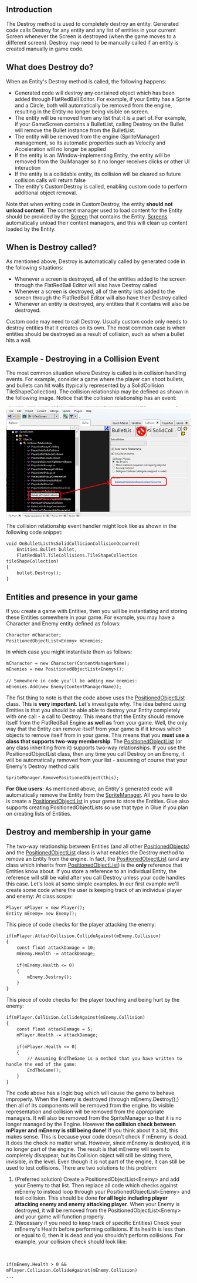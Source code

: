 ## Introduction

The Destroy method is used to completely destroy an entity. Generated code calls Destroy for any entity and any list of entities in your current Screen whenever the Screen is destroyed (when the game moves to a different screen). Destroy may need to be manually called if an entity is created manually in game code.

## What does Destroy do?

When an Entity's Destroy method is called, the following happens:

-   Generated code will destroy any contained object which has been added through FlatRedBall Editor. For example, if your Entity has a Sprite and a Circle, both will automatically be removed from the engine, resulting in the Entity no longer being visible on screen.
-   The entity will be removed from any list that it is a part of. For example, if your GameScreen contains a BulletList, calling Destroy on the Bullet will remove the Bullet instance from the BulletList.
-   The entity will be removed from the engine (SpriteManager) management, so its automatic properties such as Velocity and Acceleration will no longer be applied
-   If the entity is an IWindow-implementing Entity, the entity will be removed from the GuiManager so it no longer receives clicks or other UI interaction
-   If the entity is a collidable entity, its collision will be cleared so future collision calls will return false
-   The entity's CustomDestroy is called, enabling custom code to perform additional object removal.

Note that when writing code in CustomDestroy, the entity **should not unload content**. The content manager used to load content for the Entity should be provided by the [Screen](/frb/docs/index.php?title=Screen.md "Screen") that contains the Entity. [Screens](/frb/docs/index.php?title=Screen.md "Screen") automatically unload their content managers, and this will clean up content loaded by the Entity.

## When is Destroy called?

As mentioned above, Destroy is automatically called by generated code in the following situations:

-   Whenever a screen is destroyed, all of the entities added to the screen through the FlatRedBall Editor will also have Destroy called
-   Whenever a screen is destroyed, all of the entity lists added to the screen through the FlatRedBall Editor will also have their Destroy called
-   Whenever an entity is destroyed, any entities that it contains will also be destroyed.

Custom code may need to call Destroy. Usually custom code only needs to destroy entities that it creates on its own. The most common case is when entities should be destroyed as a result of collision, such as when a bullet hits a wall.

## Example - Destroying in a Collision Event

The most common situation where Destroy is called is in collision handling events. For example, consider a game where the player can shoot bullets, and bullets can hit walls (typically represented by a SolidCollision TileShapeCollection). The collision relationship may be defined as shown in the following image. Notice that the collision relationship has an event:

![](/media/2021-11-img_61814c88b1382.png)

The collision relationship event handler might look like as shown in the following code snippet:

    void OnBulletListVsSolidCollisionCollisionOccurred(
        Entities.Bullet bullet,
        FlatRedBall.TileCollisions.TileShapeCollection tileShapeCollection)
    {
        bullet.Destroy();
    }

## Entities and presence in your game

If you create a game with Entities, then you will be instantiating and storing these Entities somewhere in your game. For example, you may have a Character and Enemy entity defined as follows:

    Character mCharacter;
    PositionedObjectList<Enemy> mEnemies;

In which case you might instantiate them as follows:

    mCharacter = new Character(ContentManagerName);
    mEnemies = new PositionedObjectList<Enemy>();

    // Somewhere in code you'll be adding new enemies:
    mEnemies.Add(new Enemy(ContentManagerName));

The fist thing to note is that the code above uses the [PositionedObjectList](/frb/docs/index.php?title=FlatRedBall.Math.PositionedObjectList.md "FlatRedBall.Math.PositionedObjectList") class. This is **very important**. Let's investigate why. The idea behind using Entities is that you should be able able to destroy your Entity completely with one call - a call to Destroy. This means that the Entity should remove itself from the FlatRedBall Engine **as well as** from your game. Well, the only way that the Entity can remove itself from your game is if it knows which objects to remove itself from in your game. This means that you **must use a class that supports two-way membership**. The [PositionedObjectList](/frb/docs/index.php?title=FlatRedBall.Math.PositionedObjectList.md "FlatRedBall.Math.PositionedObjectList") (or any class inheriting from it) supports two-way relationships. If you use the PositionedObjectList class, then any time you call Destroy on an Enemy, it will be automatically removed from your list - assuming of course that your Enemy's Destroy method calls

    SpriteManager.RemovePositionedObject(this);

**For Glue users:** As mentioned above, an Entity's generated code will automatically remove the Entity from the [SpriteManager](/frb/docs/index.php?title=SpriteManager.md "SpriteManager"). All you have to do is create a [PositionedObjectList](/frb/docs/index.php?title=FlatRedBall.Math.PositionedObjectList.md "FlatRedBall.Math.PositionedObjectList") in your game to store the Entities. Glue also supports creating PositionedObjectLists so use that type in Glue if you plan on creating lists of Entities.

## Destroy and membership in your game

The two-way relationship between Entities (and all other [PositionedObjects](/frb/docs/index.php?title=PositionedObject.md "PositionedObject")) and the [PositionedObjectList](/frb/docs/index.php?title=FlatRedBall.Math.PositionedObjectList.md "FlatRedBall.Math.PositionedObjectList") class is what enables the Destroy method to remove an Entity from the engine. In fact, the [PositionedObjectList](/frb/docs/index.php?title=FlatRedBall.Math.PositionedObjectList.md "FlatRedBall.Math.PositionedObjectList") (and any class which inherits from [PositionedObjectList](/frb/docs/index.php?title=FlatRedBall.Math.PositionedObjectList.md "FlatRedBall.Math.PositionedObjectList")) is the **only** reference that Entities know about. If you store a reference to an individual Entity, the reference will still be valid after you call Destroy unless your code handles this case. Let's look at some simple examples. In our first example we'll create some code where the user is keeping track of an individual player and enemy: At class scope:

    Player mPlayer = new Player();
    Entity mEnemy= new Enemy();

This piece of code checks for the player attacking the enemy:

    if(mPlayer.AttachCollision.CollideAgainst(mEnemy.Collision)
    {
        const float attackDamage = 10;
        mEnemy.Health -= attackDamage;

        if(mEnemy.Health <= 0)
        {
            mEnemy.Destroy();
        }
    }

This piece of code checks for the player touching and being hurt by the enemy:

    if(mPlayer.Collision.CollideAgainst(mEnemy.Collision)
    {
        const float attackDamage = 5;
        mPlayer.Health -= attackDamage;

        if(mPlayer.Health <= 0)
        {
            // Assuming EndTheGame is a method that you have written to handle the end of the game:
            EndTheGame();
        }
    }

The code above has a logic bug which will cause the game to behave improperly. When the Enemy is destroyed (through mEnemy.Destroy();) then all of its components will be removed from the engine. Its visible representation and collision will be removed from the appropriate managers. It will also be removed from the SpriteManager so that it is no longer managed by the Engine. However **the collision check between mPlayer and mEnemy is still being done!** If you think about it a bit, this makes sense. This is because your code doesn't check if mEnemy is dead. It does the check no matter what. However, since mEnemy is destroyed, it is no longer part of the engine. The result is that mEnemy will seem to completely disappear, but its Collision object will still be sitting there, invisible, in the level. Even though it is not part of the engine, it can still be used to test collisions. There are two solutions to this problem:

1.  (Preferred solution) Create a PositionedObjectList\<Enemy\> and add your Enemy to that list. Then replace all code which checks against mEnemy to instead loop through your PositionedObjectList\<Enemy\> and test collision. This should be done **for all logic including player attacking enemy and enemy attacking player**. When your Enemy is destroyed, it will be removed from the PositionedObjectList\<Enemy\> and your game will function properly.
2.  (Necessary if you need to keep track of specific Entities) Check your mEnemy's Health before performing collisions. If its health is less than or equal to 0, then it is dead and you shouldn't perform collisions. For example, your collision check should look like:

&nbsp;

    if(mEnemy.Health > 0 && mPlayer.Collision.CollideAgainst(mEnemy.Collision)
    ...
